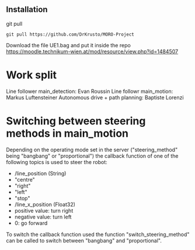 ## Installation

git pull
```
git pull https://github.com/DrKrusto/MORO-Project
```

Download the file UE1.bag and put it inside the repo<br>
https://moodle.technikum-wien.at/mod/resource/view.php?id=1484507

# Work split
Line follower main_detection: Evan Roussin
Line followr main_motion: Markus Luftensteiner
Autonomous drive + path planning: Baptiste Lorenzi

# Switching between steering methods in main_motion
Depending on the operating mode set in the server ("steering_method" being "bangbang" or "proportional") the callback function of one of the following topics is used to steer the robot:
- /line_position (String)
 - "centre"
 - "right"
 - "left"
 - "stop"
- /line_x_position (Float32)
 - positive value: turn right
 - negative value: turn left
 - 0: go forward

To switch the callback function used the function "switch_steering_method" can be called to switch between "bangbang" and "proportional".
